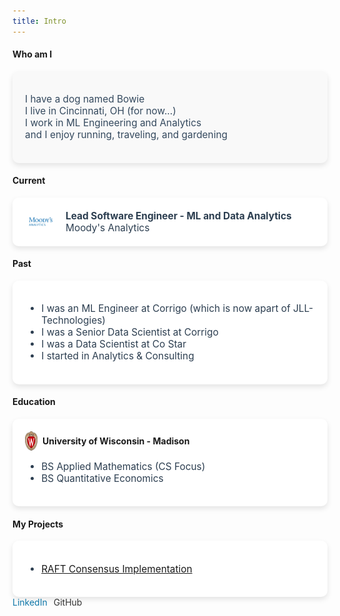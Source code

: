```yaml
---
title: Intro
--- 
```


#### Who am I
<div style="background-color: #f9f9f9; padding: 20px; border-radius: 10px; box-shadow: 0 4px 8px rgba(0, 0, 0, 0.1);">
    <p style="font-size: 1.1em; color: #34495e;">
        I have a dog named Bowie<br>
        I live in Cincinnati, OH (for now...)<br>
        I work in ML Engineering and Analytics<br>
        and I enjoy running, traveling, and gardening
    </p>
</div>



#### Current
<div style="background-color: #ffffff; padding: 20px; border-radius: 10px; box-shadow: 0 4px 8px rgba(0, 0, 0, 0.1);">
    <div style="display: flex; align-items: center;">
        <img src="images/ma_logo.png" alt="MA Logo" style="width: 50px; height: auto; margin-right: 15px;">
        <div>
            <p style="font-size: 1.1em; color: #2c3e50; margin: 0;">
                <strong>Lead Software Engineer - ML and Data Analytics</strong><br>
                Moody's Analytics
            </p>
        </div>
    </div>
</div>



#### Past
<div style="background-color: #ffffff; padding: 20px; border-radius: 10px; box-shadow: 0 4px 8px rgba(0, 0, 0, 0.1);">
    <ul style="font-size: 1.1em; color: #2c3e50;">
        <li>I was an ML Engineer at Corrigo (which is now apart of JLL-Technologies)</li>
        <li>I was a Senior Data Scientist at Corrigo</li>
        <li>I was a Data Scientist at Co Star</li>
        <li>I started in Analytics & Consulting</li>
    </ul>
</div>



#### Education
<div style="background-color: #ffffff; padding: 20px; border-radius: 10px; box-shadow: 0 4px 8px rgba(0, 0, 0, 0.1);">
    <div style="display: flex; align-items: center;">
        <img src="images/uw-crest-color-web-digital.png" alt="UW Logo" style="width: 20px; height: auto; margin-right: 8px;">
        <strong>University of Wisconsin - Madison</strong>
    </div>
    <ul style="font-size: 1.1em; color: #2c3e50;">
        <li>BS Applied Mathematics (CS Focus)</li>
        <li>BS Quantitative Economics</li>
    </ul>
</div>



#### My Projects
<div style="background-color: #ffffff; padding: 20px; border-radius: 10px; box-shadow: 0 4px 8px rgba(0, 0, 0, 0.1);">
    <ul style="font-size: 1.1em; color: #2c3e50;">
        <li><a href="https://github.com/lsprangers/raft-course">RAFT Consensus Implementation</a></li>
    </ul>
</div>

<div style="display: flex; gap: 10px; align-items: center;">
    <a href="https://www.linkedin.com/in/luke-sprangers" style="text-decoration: none; color: #0e76a8;">
        <i class="fab fa-linkedin"></i> LinkedIn
    </a>
    <a href="https://github.com/lsprangers" style="text-decoration: none; color: #333;">
        <i class="fab fa-github"></i> GitHub
    </a>
</div>